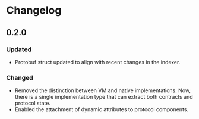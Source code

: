 # Changelog

## 0.2.0

### Updated

- Protobuf struct updated to align with recent changes in the indexer.

### Changed

- Removed the distinction between VM and native implementations. Now, there is a single implementation type that can extract both contracts and protocol state.
- Enabled the attachment of dynamic attributes to protocol components.
